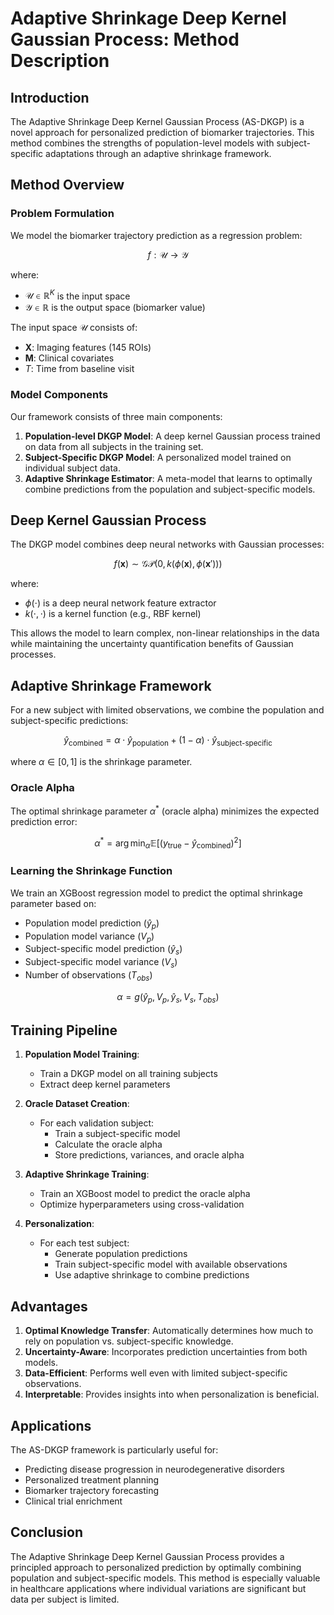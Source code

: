 # Adaptive Shrinkage Deep Kernel Gaussian Process: Method Description

## Introduction

The Adaptive Shrinkage Deep Kernel Gaussian Process (AS-DKGP) is a novel approach for personalized prediction of biomarker trajectories. This method combines the strengths of population-level models with subject-specific adaptations through an adaptive shrinkage framework.

## Method Overview

### Problem Formulation

We model the biomarker trajectory prediction as a regression problem:

$$f: \mathcal{U} \rightarrow \mathcal{Y}$$

where:
- $\mathcal{U} \in \mathbb{R}^K$ is the input space
- $\mathcal{Y} \in \mathbb{R}$ is the output space (biomarker value)

The input space $\mathcal{U}$ consists of:
- $\mathbf{X}$: Imaging features (145 ROIs)
- $\mathbf{M}$: Clinical covariates
- $T$: Time from baseline visit

### Model Components

Our framework consists of three main components:

1. **Population-level DKGP Model**: A deep kernel Gaussian process trained on data from all subjects in the training set.
2. **Subject-Specific DKGP Model**: A personalized model trained on individual subject data.
3. **Adaptive Shrinkage Estimator**: A meta-model that learns to optimally combine predictions from the population and subject-specific models.

## Deep Kernel Gaussian Process

The DKGP model combines deep neural networks with Gaussian processes:

$$f(\mathbf{x}) \sim \mathcal{GP}(0, k(\phi(\mathbf{x}), \phi(\mathbf{x}')))$$

where:
- $\phi(\cdot)$ is a deep neural network feature extractor
- $k(\cdot, \cdot)$ is a kernel function (e.g., RBF kernel)

This allows the model to learn complex, non-linear relationships in the data while maintaining the uncertainty quantification benefits of Gaussian processes.

## Adaptive Shrinkage Framework

For a new subject with limited observations, we combine the population and subject-specific predictions:

$$\hat{y}_{\text{combined}} = \alpha \cdot \hat{y}_{\text{population}} + (1 - \alpha) \cdot \hat{y}_{\text{subject-specific}}$$

where $\alpha \in [0, 1]$ is the shrinkage parameter.

### Oracle Alpha

The optimal shrinkage parameter $\alpha^*$ (oracle alpha) minimizes the expected prediction error:

$$\alpha^* = \arg\min_{\alpha} \mathbb{E}[(y_{\text{true}} - \hat{y}_{\text{combined}})^2]$$

### Learning the Shrinkage Function

We train an XGBoost regression model to predict the optimal shrinkage parameter based on:
- Population model prediction ($\hat{y}_p$)
- Population model variance ($V_p$)
- Subject-specific model prediction ($\hat{y}_s$)
- Subject-specific model variance ($V_s$)
- Number of observations ($T_{obs}$)

$$\alpha = g(\hat{y}_p, V_p, \hat{y}_s, V_s, T_{obs})$$

## Training Pipeline

1. **Population Model Training**:
   - Train a DKGP model on all training subjects
   - Extract deep kernel parameters

2. **Oracle Dataset Creation**:
   - For each validation subject:
     - Train a subject-specific model
     - Calculate the oracle alpha
     - Store predictions, variances, and oracle alpha

3. **Adaptive Shrinkage Training**:
   - Train an XGBoost model to predict the oracle alpha
   - Optimize hyperparameters using cross-validation

4. **Personalization**:
   - For each test subject:
     - Generate population predictions
     - Train subject-specific model with available observations
     - Use adaptive shrinkage to combine predictions

## Advantages

1. **Optimal Knowledge Transfer**: Automatically determines how much to rely on population vs. subject-specific knowledge.
2. **Uncertainty-Aware**: Incorporates prediction uncertainties from both models.
3. **Data-Efficient**: Performs well even with limited subject-specific observations.
4. **Interpretable**: Provides insights into when personalization is beneficial.

## Applications

The AS-DKGP framework is particularly useful for:
- Predicting disease progression in neurodegenerative disorders
- Personalized treatment planning
- Biomarker trajectory forecasting
- Clinical trial enrichment

## Conclusion

The Adaptive Shrinkage Deep Kernel Gaussian Process provides a principled approach to personalized prediction by optimally combining population and subject-specific models. This method is especially valuable in healthcare applications where individual variations are significant but data per subject is limited. 